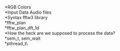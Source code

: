 *RGB Colors\
*Input Data Audio files\
*Syntax fftw3 library\
    *fftw_plan\
    *fftw_plan_dft_1d\
*How the heck are we supposed to process the data?\
*sem_t, sem_wait\
*pthread_t\
